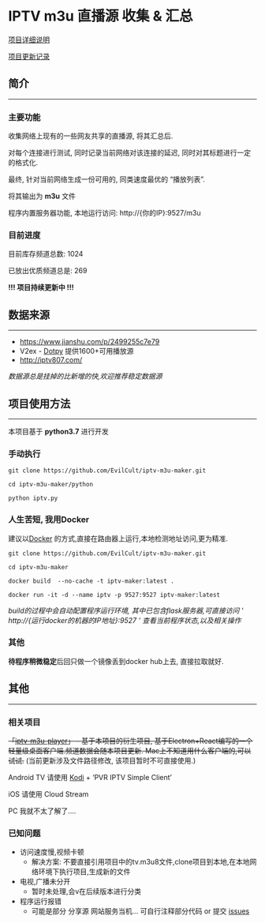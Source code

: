 # IPTV m3u 直播源 收集 & 汇总

 [项目详细说明](https://evilcult.dev/07/19/2019/IPTV-Projects/)

 [项目更新记录](https://evilcult.dev/tags/iptv-m3u-maker/)

## 简介
---
### 主要功能
收集网络上现有的一些网友共享的直播源, 将其汇总后.

对每个连接进行测试, 同时记录当前网络对该连接的延迟, 同时对其标题进行一定的格式化.

最终, 针对当前网络生成一份可用的, 同类速度最优的 “播放列表”.

将其输出为 **m3u** 文件

程序内置服务器功能, 本地运行访问: http://{你的IP}:9527/m3u

### 目前进度

目前库存频道总数: 1024

已放出优质频道总是: 269

**!!! 项目持续更新中 !!!**


## 数据来源
---
- https://www.jianshu.com/p/2499255c7e79
- V2ex - [Dotpy](https://www.v2ex.com/member/Dotpy) 提供1600+可用播放源
- http://iptv807.com/

*数据源总是挂掉的比新增的快,欢迎推荐稳定数据源*


## 项目使用方法
---
本项目基于 **python3.7** 进行开发

### 手动执行
```
git clone https://github.com/EvilCult/iptv-m3u-maker.git

cd iptv-m3u-maker/python

python iptv.py
```
### 人生苦短, 我用Docker 

建议以[Docker](https://www.docker.com/) 的方式,直接在路由器上运行,本地检测地址访问,更为精准.

```
git clone https://github.com/EvilCult/iptv-m3u-maker.git

cd iptv-m3u-maker

docker build  --no-cache -t iptv-maker:latest .

docker run -it -d --name iptv -p 9527:9527 iptv-maker:latest
```
*build的过程中会自动配置程序运行环境, 其中已包含flask服务器,可直接访问 ' http://{运行docker的机器的IP地址}:9527 ' 查看当前程序状态,以及相关操作*

### 其他

**待程序稍微稳定**后回只做一个镜像丢到docker hub上去, 直接拉取就好.

## 其他
---
### 相关项目
~~「[iptv-m3u-player](https://github.com/EvilCult/iptv-m3u-player)」 - 基于本项目的衍生项目, 基于Electron+React编写的一个轻量级桌面客户端.频道数据会随本项目更新. Mac上不知道用什么客户端的,可以试试.~~ (当前更新涉及文件路径修改, 该项目暂时不可直接使用.)

Android TV 请使用 [Kodi](https://kodi.tv/ ) + ‘PVR IPTV Simple Client’

iOS 请使用 Cloud Stream

PC 我就不太了解了....

### 已知问题
- 访问速度慢,视频卡顿
  - 解决方案: 不要直接引用项目中的tv.m3u8文件,clone项目到本地,在本地网络环境下执行项目,生成新的文件
- 电视,广播未分开
  - 暂时未处理,会v在后续版本进行分类
- 程序运行报错 
  - 可能是部分 分享源 网站服务当机... 可自行注释部分代码 or 提交 [issues](https://github.com/EvilCult/iptv-m3u-maker/issues)
